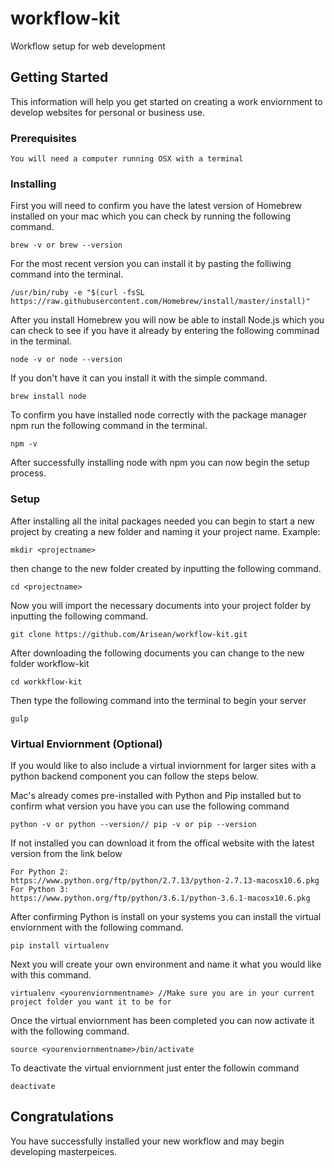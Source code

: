 # workflow-kit
Workflow setup for web development

## Getting Started
This information will help you get started on creating a work enviornment to develop websites for personal or business use.

### Prerequisites

```
You will need a computer running OSX with a terminal
```

### Installing

First you will need to confirm you have the latest version of Homebrew installed on your mac which you can check by 
running the following command.

```
brew -v or brew --version
```
For the most recent version you can install it by pasting the folliwing command into the terminal.

```
/usr/bin/ruby -e "$(curl -fsSL https://raw.githubusercontent.com/Homebrew/install/master/install)"
```

After you install Homebrew you will now be able to install Node.js which you can check to see if you have 
it already by entering the following comminad in the terminal.

```
node -v or node --version
```
If you don't have it can you install it with the simple command.

```
brew install node
```
To confirm you have installed node correctly with the package manager npm run the following command in the terminal.
```
npm -v
```
After successfully installing node with npm you can now begin the setup process.

### Setup
After installing all the inital packages needed you can begin to start a new project by creating a new folder
and naming it your project name.
Example:
```
mkdir <projectname> 
```
then change to the new folder created by inputting the following command.
```
cd <projectname>
```
Now you will import the necessary documents into your project folder by inputting the following command.
```
git clone https://github.com/Arisean/workflow-kit.git
```
After downloading the following documents you can change to the new folder workflow-kit
```
cd workkflow-kit
```
Then type the following command into the terminal to begin your server
```
gulp
```
### Virtual Enviornment (Optional)
If you would like to also include a virtual inviornment for larger sites with a python backend 
component you can follow the steps below.

Mac's already comes pre-installed with Python and Pip installed but to confirm what version you have you can use the following command
```
python -v or python --version// pip -v or pip --version
```
If not installed you can download it from the offical website with the latest version from the link below
```
For Python 2:
https://www.python.org/ftp/python/2.7.13/python-2.7.13-macosx10.6.pkg
For Python 3:
https://www.python.org/ftp/python/3.6.1/python-3.6.1-macosx10.6.pkg
```
After confirming Python is install on your systems you can install the virtual enviornment with the following
command.
```
pip install virtualenv
```
Next you will create your own environment and name it what you would like with this command.
```
virtualenv <yourenviornmentname> //Make sure you are in your current project folder you want it to be for
```
Once the virtual enviornment has been completed you can now activate it with the following command.
```
source <yourenviornmentname>/bin/activate
```
To deactivate the virtual enviornment just enter the followin command
```
deactivate
```
## Congratulations
You have successfully installed your new workflow and may begin developing masterpeices.
